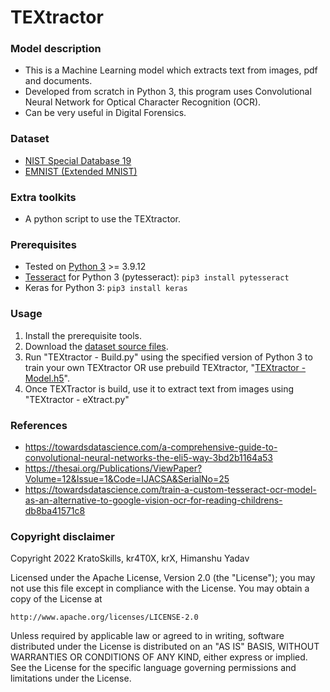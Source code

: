 # TEXtractor

### Model description
- This is a Machine Learning model which extracts text from images, pdf and documents.
- Developed from scratch in Python 3, this program uses Convolutional Neural Network for Optical Character Recognition (OCR).
- Can be very useful in Digital Forensics.

### Dataset
- [NIST Special Database 19](https://www.nist.gov/srd/nist-special-database-19)
- [EMNIST (Extended MNIST)](https://www.kaggle.com/datasets/crawford/emnist)

### Extra toolkits
- A python script to use the TEXtractor.

### Prerequisites
- Tested on [Python 3](https://www.python.org/) >= 3.9.12
- [Tesseract](https://github.com/tesseract-ocr/tessdoc) for Python 3 (pytesseract): `pip3 install pytesseract`
- Keras for Python 3: `pip3 install keras`

### Usage
1. Install the prerequisite tools.
2. Download the [dataset source files](https://www.kaggle.com/datasets/crawford/emnist).
3. Run "TEXtractor - Build.py" using the specified version of Python 3 to train your own TEXtractor
    OR
   use prebuild TEXtractor, "[TEXtractor - Model.h5](https://anonfiles.com/vb71V1y5y3/TEXtractor_-_Model_h5)".
4. Once TEXTractor is build, use it to extract text from images using "TEXtractor - eXtract.py"

### References
- https://towardsdatascience.com/a-comprehensive-guide-to-convolutional-neural-networks-the-eli5-way-3bd2b1164a53
- https://thesai.org/Publications/ViewPaper?Volume=12&Issue=1&Code=IJACSA&SerialNo=25
- https://towardsdatascience.com/train-a-custom-tesseract-ocr-model-as-an-alternative-to-google-vision-ocr-for-reading-childrens-db8ba41571c8

### Copyright disclaimer
Copyright 2022 KratoSkills, kr4T0X, krX, Himanshu Yadav

Licensed under the Apache License, Version 2.0 (the "License");
you may not use this file except in compliance with the License.
You may obtain a copy of the License at

    http://www.apache.org/licenses/LICENSE-2.0

Unless required by applicable law or agreed to in writing, software
distributed under the License is distributed on an "AS IS" BASIS,
WITHOUT WARRANTIES OR CONDITIONS OF ANY KIND, either express or implied.
See the License for the specific language governing permissions and
limitations under the License.
